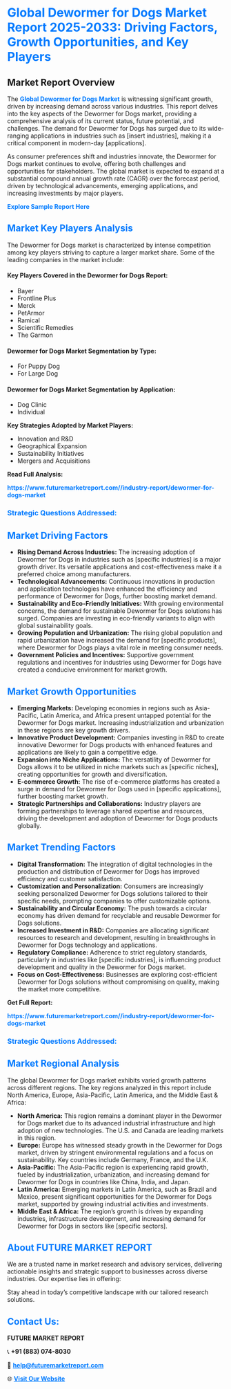 <h1 style="color: #007BFF;">Global Dewormer for Dogs Market Report 2025-2033: Driving Factors, Growth Opportunities, and Key Players</h1>

<section id="overview">
<h2>Market Report Overview</h2>
<p>The <a href="https://www.futuremarketreport.com//industry-report/dewormer-for-dogs-market" style="color: #007BFF; text-decoration: none;"><strong>Global Dewormer for Dogs Market</strong></a> is witnessing significant growth, driven by increasing demand across various industries. This report delves into the key aspects of the Dewormer for Dogs market, providing a comprehensive analysis of its current status, future potential, and challenges. The demand for Dewormer for Dogs has surged due to its wide-ranging applications in industries such as [insert industries], making it a critical component in modern-day [applications].</p>
<p>As consumer preferences shift and industries innovate, the Dewormer for Dogs market continues to evolve, offering both challenges and opportunities for stakeholders. The global market is expected to expand at a substantial compound annual growth rate (CAGR) over the forecast period, driven by technological advancements, emerging applications, and increasing investments by major players.</p>
</section>

<section id="overview">
<p><a href="https://www.futuremarketreport.com//request-sample/reportId=92638" style="color: #007BFF; text-decoration: none;"><strong>Explore Sample Report Here</strong></a></p>
</section>

<section id="key-players">
<h2 style="color: #007BFF;">Market Key Players Analysis</h2>
<p>The Dewormer for Dogs market is characterized by intense competition among key players striving to capture a larger market share. Some of the leading companies in the market include:</p>
<h4>Key Players Covered in the Dewormer for Dogs Report:</h4>
<ul><li>Bayer</li><li>Frontline Plus</li><li>Merck</li><li>PetArmor</li><li>Ramical</li><li>Scientific Remedies</li><li>The Garmon</li></ul>
<h4>Dewormer for Dogs Market Segmentation by Type:</h4>
<ul><li>For Puppy Dog</li><li>For Large Dog</li></ul>

<h4>Dewormer for Dogs Market Segmentation by Application:</h4>
<ul><li>Dog Clinic</li><li>Individual</li></ul>
<p><strong>Key Strategies Adopted by Market Players:</strong></p>
<ul>
<li>Innovation and R&D</li>
<li>Geographical Expansion</li>
<li>Sustainability Initiatives</li>
<li>Mergers and Acquisitions</li>
</ul>
</section>

<section>
<p><strong>Read Full Analysis: </strong></p><a href="https://www.futuremarketreport.com//industry-report/dewormer-for-dogs-market" style="color: #007BFF; text-decoration: none;"><strong>https://www.futuremarketreport.com//industry-report/dewormer-for-dogs-market</strong></a>
<h3 style="color: #007BFF;">Strategic Questions Addressed:</h3>
</section>

<section id="driving-factors">
<h2 style="color: #007BFF;">Market Driving Factors</h2>
<ul>
<li><strong>Rising Demand Across Industries:</strong> The increasing adoption of Dewormer for Dogs in industries such as [specific industries] is a major growth driver. Its versatile applications and cost-effectiveness make it a preferred choice among manufacturers.</li>
<li><strong>Technological Advancements:</strong> Continuous innovations in production and application technologies have enhanced the efficiency and performance of Dewormer for Dogs, further boosting market demand.</li>
<li><strong>Sustainability and Eco-Friendly Initiatives:</strong> With growing environmental concerns, the demand for sustainable Dewormer for Dogs solutions has surged. Companies are investing in eco-friendly variants to align with global sustainability goals.</li>
<li><strong>Growing Population and Urbanization:</strong> The rising global population and rapid urbanization have increased the demand for [specific products], where Dewormer for Dogs plays a vital role in meeting consumer needs.</li>
<li><strong>Government Policies and Incentives:</strong> Supportive government regulations and incentives for industries using Dewormer for Dogs have created a conducive environment for market growth.</li>
</ul>
</section>

<section id="growth-opportunities">
<h2 style="color: #007BFF;">Market Growth Opportunities</h2>
<ul>
<li><strong>Emerging Markets:</strong> Developing economies in regions such as Asia-Pacific, Latin America, and Africa present untapped potential for the Dewormer for Dogs market. Increasing industrialization and urbanization in these regions are key growth drivers.</li>
<li><strong>Innovative Product Development:</strong> Companies investing in R&D to create innovative Dewormer for Dogs products with enhanced features and applications are likely to gain a competitive edge.</li>
<li><strong>Expansion into Niche Applications:</strong> The versatility of Dewormer for Dogs allows it to be utilized in niche markets such as [specific niches], creating opportunities for growth and diversification.</li>
<li><strong>E-commerce Growth:</strong> The rise of e-commerce platforms has created a surge in demand for Dewormer for Dogs used in [specific applications], further boosting market growth.</li>
<li><strong>Strategic Partnerships and Collaborations:</strong> Industry players are forming partnerships to leverage shared expertise and resources, driving the development and adoption of Dewormer for Dogs products globally.</li>
</ul>
</section>

<section id="trending-factors">
<h2 style="color: #007BFF;">Market Trending Factors</h2>
<ul>
<li><strong>Digital Transformation:</strong> The integration of digital technologies in the production and distribution of Dewormer for Dogs has improved efficiency and customer satisfaction.</li>
<li><strong>Customization and Personalization:</strong> Consumers are increasingly seeking personalized Dewormer for Dogs solutions tailored to their specific needs, prompting companies to offer customizable options.</li>
<li><strong>Sustainability and Circular Economy:</strong> The push towards a circular economy has driven demand for recyclable and reusable Dewormer for Dogs solutions.</li>
<li><strong>Increased Investment in R&D:</strong> Companies are allocating significant resources to research and development, resulting in breakthroughs in Dewormer for Dogs technology and applications.</li>
<li><strong>Regulatory Compliance:</strong> Adherence to strict regulatory standards, particularly in industries like [specific industries], is influencing product development and quality in the Dewormer for Dogs market.</li>
<li><strong>Focus on Cost-Effectiveness:</strong> Businesses are exploring cost-efficient Dewormer for Dogs solutions without compromising on quality, making the market more competitive.</li>
</ul>
</section>

<section>
<p><strong>Get Full Report: </strong></p><a href="https://www.futuremarketreport.com//industry-report/dewormer-for-dogs-market" style="color: #007BFF; text-decoration: none;"><strong>https://www.futuremarketreport.com//industry-report/dewormer-for-dogs-market</strong></a>
<h3 style="color: #007BFF;">Strategic Questions Addressed:</h3>
</section>


<section id="regional-analysis">
<h2 style="color: #007BFF;">Market Regional Analysis</h2>
<p>The global Dewormer for Dogs market exhibits varied growth patterns across different regions. The key regions analyzed in this report include North America, Europe, Asia-Pacific, Latin America, and the Middle East & Africa:</p>
<ul>
<li><strong>North America:</strong> This region remains a dominant player in the Dewormer for Dogs market due to its advanced industrial infrastructure and high adoption of new technologies. The U.S. and Canada are leading markets in this region.</li>
<li><strong>Europe:</strong> Europe has witnessed steady growth in the Dewormer for Dogs market, driven by stringent environmental regulations and a focus on sustainability. Key countries include Germany, France, and the U.K.</li>
<li><strong>Asia-Pacific:</strong> The Asia-Pacific region is experiencing rapid growth, fueled by industrialization, urbanization, and increasing demand for Dewormer for Dogs in countries like China, India, and Japan.</li>
<li><strong>Latin America:</strong> Emerging markets in Latin America, such as Brazil and Mexico, present significant opportunities for the Dewormer for Dogs market, supported by growing industrial activities and investments.</li>
<li><strong>Middle East & Africa:</strong> The region’s growth is driven by expanding industries, infrastructure development, and increasing demand for Dewormer for Dogs in sectors like [specific sectors].</li>
</ul>
</section>

<footer>
<h2 style="color: #007BFF;">About FUTURE MARKET REPORT</h2>
<p>We are a trusted name in market research and advisory services, delivering actionable insights and strategic support to businesses across diverse industries. Our expertise lies in offering:</p>

<p>Stay ahead in today’s competitive landscape with our tailored research solutions.</p>

<h2 style="color: #007BFF;">Contact Us:</h2>
<p><strong>FUTURE MARKET REPORT</strong></p>
<p>📞 <strong>+91 (883) 074-8030</strong></p>
<p>📧 <strong><a href="mailto:help@futuremarketreport.com" style="color: #007BFF;">help@futuremarketreport.com</a></strong></p>
<p>🌐 <strong><a href="https://www.futuremarketreport.com/" style="color: #007BFF;">Visit Our Website</a></strong></p>
</footer>